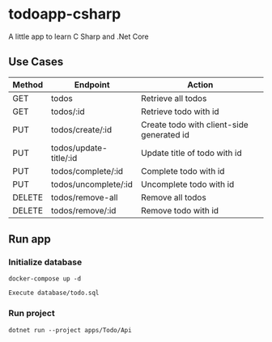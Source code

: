 # todoapp-csharp

A little app to learn C Sharp and .Net Core

## Use Cases

| Method | Endpoint               | Action                                    |
| ------ | ---------------------- | ----------------------------------------- |
| GET    | todos                  | Retrieve all todos                        |
| GET    | todos/:id              | Retrieve todo with id                     |
| PUT    | todos/create/:id       | Create todo with client-side generated id |
| PUT    | todos/update-title/:id | Update title of todo with id              |
| PUT    | todos/complete/:id     | Complete todo with id                     |
| PUT    | todos/uncomplete/:id   | Uncomplete todo with id                   |
| DELETE | todos/remove-all       | Remove all todos                          |
| DELETE | todos/remove/:id       | Remove todo with id                       |

## Run app

### Initialize database

`docker-compose up -d`

`Execute database/todo.sql`

### Run project

`dotnet run --project apps/Todo/Api`
